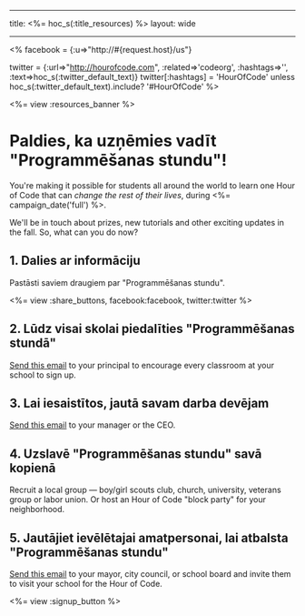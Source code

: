 * * *

title: <%= hoc_s(:title_resources) %> layout: wide

* * *

<% facebook = {:u=>"http://#{request.host}/us"}

twitter = {:url=>"http://hourofcode.com", :related=>'codeorg', :hashtags=>'', :text=>hoc_s(:twitter_default_text)} twitter[:hashtags] = 'HourOfCode' unless hoc_s(:twitter_default_text).include? '#HourOfCode' %>

<%= view :resources_banner %>

# Paldies, ka uzņēmies vadīt "Programmēšanas stundu"!

You're making it possible for students all around the world to learn one Hour of Code that can *change the rest of their lives*, during <%= campaign_date('full') %>.

We'll be in touch about prizes, new tutorials and other exciting updates in the fall. So, what can you do now?

## 1. Dalies ar informāciju

Pastāsti saviem draugiem par "Programmēšanas stundu".

<%= view :share_buttons, facebook:facebook, twitter:twitter %>

## 2. Lūdz visai skolai piedalīties "Programmēšanas stundā"

[Send this email](<%= resolve_url('/resources#email') %>) to your principal to encourage every classroom at your school to sign up.

## 3. Lai iesaistītos, jautā savam darba devējam

[Send this email](<%= resolve_url('/resources#email') %>) to your manager or the CEO.

## 4. Uzslavē "Programmēšanas stundu" savā kopienā

Recruit a local group — boy/girl scouts club, church, university, veterans group or labor union. Or host an Hour of Code "block party" for your neighborhood.

## 5. Jautājiet ievēlētajai amatpersonai, lai atbalsta "Programmēšanas stundu"

[Send this email](<%= resolve_url('/resources#politicians') %>) to your mayor, city council, or school board and invite them to visit your school for the Hour of Code.

<%= view :signup_button %>